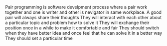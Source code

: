 Pair programming is software develpment process where a pair work together and one is writer and other is nevigator in same workplace.
A good pair will always share their thoughts 
They will interact with each other about a particular topic and problem how to solve it 
They will exchange their position once in a while to make it comfortable and fair
They should switch when they have better idea and once feel that he can solve it in a better way 
They should set a particular time 







